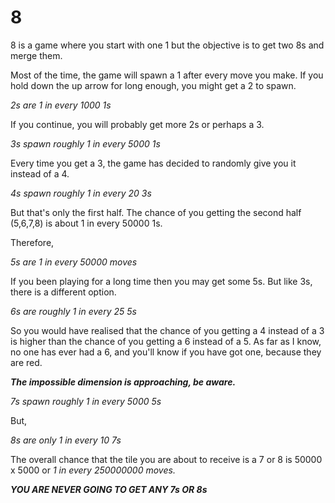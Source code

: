 # 8

8 is a game where you start with one 1 but the objective is to get two 8s and merge them.


Most of the time, the game will spawn a 1 after every move you make.
If you hold down the up arrow for long enough, you might get a 2 to spawn.

<i>2s are 1 in every 1000 1s</i>


If you continue, you will probably get more 2s or perhaps a 3.

<i>3s spawn roughly 1 in every 5000 1s</i>


Every time you get a 3, the game has decided to randomly give you it instead of a 4.

<i>4s spawn roughly 1 in every 20 3s</i>


But that's only the first half. The chance of you getting the second half (5,6,7,8) is about 1 in every 50000 1s.

Therefore,

<i>5s are 1 in every 50000 moves</i>


If you been playing for a long time then you may get some 5s. But like 3s, there is a different option.

<i>6s are roughly 1 in every 25 5s</i>


So you would have realised that the chance of you getting a 4 instead of a 3 is higher than the chance of you getting a 6 instead of a 5.
As far as I know, no one has ever had a 6, and you'll know if you have got one, because they are red.


<b><i>The impossible dimension is approaching, be aware.</i></b>

<i>7s spawn roughly 1 in every 5000 5s</i>


But,

<i>8s are only 1 in every 10 7s</i>


The overall chance that the tile you are about to receive is a 7 or 8 is 50000 x 5000 or <i>1 in every 250000000 moves.


<b>YOU ARE NEVER GOING TO GET ANY 7s OR 8s</b>
